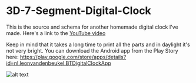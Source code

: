 # 3D-7-Segment-Digital-Clock

This is the source and schema for another homemade digital clock I've made. Here's a link to the [YouTube video](https://youtu.be/QDYH36tWzoY)

Keep in mind that it takes a long time to print all the parts and in daylight it's not very bright.
You can download the Android app from the Play Story here: https://play.google.com/store/apps/details?id=nl.leonvandenbeukel.BTDigitalClockApp

![alt text](https://github.com/leonvandenbeukel/3D-7-Segment-Digital-Clock/blob/master/Schema.png)
